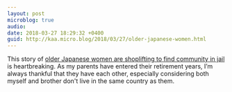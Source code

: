 ```yaml
---
layout: post
microblog: true
audio: 
date: 2018-03-27 18:29:32 +0400
guid: http://kaa.micro.blog/2018/03/27/older-japanese-women.html
---
```

This story of [older Japanese women are shoplifting to find community in jail](https://kottke.org/18/03/older-japanese-women-are-shoplifting-to-find-community-and-meaning-in-jail) is heartbreaking. As my parents have entered their retirement years, I’m always thankful that they have each other, especially considering both myself and brother don't live in the same country as them.
